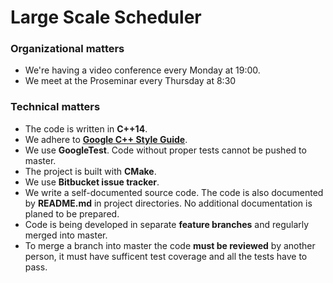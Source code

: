 # Large Scale Scheduler

### Organizational matters
* We're having a video conference every Monday at 19:00.
* We meet at the Proseminar every Thursday at 8:30

### Technical matters
* The code is written in __C++14__.
* We adhere to [__Google C++ Style Guide__](https://google-styleguide.googlecode.com/svn/trunk/cppguide.html).
* We use __GoogleTest__. Code without proper tests cannot be
  pushed to master.
* The project is built with __CMake__.
* We use __Bitbucket issue tracker__.
* We write a self-documented source code. The code is also documented by __README.md__ in project directories. No additional documentation is planed to be prepared.
* Code is being developed in separate __feature branches__ and regularly merged
  into master.
* To merge a branch into master the code __must be reviewed__ by another person,
  it must have sufficent test coverage and all the tests have to pass.
